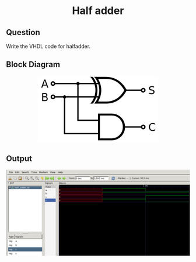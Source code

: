 <div align = 'Center'>
<h1> Half adder </h1>
</div>

## Question
Write the VHDL code for halfadder.

## Block Diagram
<div align = 'center'>
<img src = 'halfadder-sd.png'>
</div>

## Output
![fulladder_tb](/halfadder/halfadder.png)